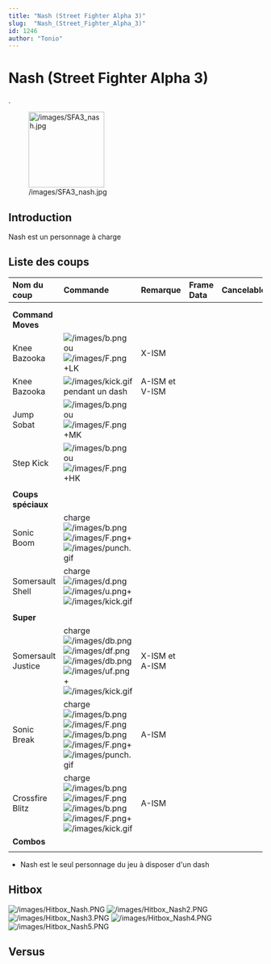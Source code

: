 ```yaml
---
title: "Nash (Street Fighter Alpha 3)"
slug:  "Nash_(Street_Fighter_Alpha_3)"
id: 1246
author: "Tonio"
---
```


# Nash (Street Fighter Alpha 3)

.

<figure>
<img src="/images/SFA3_nash.jpg" title="/images/SFA3_nash.jpg"
width="150" alt="/images/SFA3_nash.jpg" />
<figcaption aria-hidden="true">/images/SFA3_nash.jpg</figcaption>
</figure>

## Introduction

Nash est un personnage à charge

## Liste des coups

| Nom du coup        | Commande                                                                                                                                                                                         | Remarque       | Frame Data | Cancelable | Dommages |
|:-------------------|:-------------------------------------------------------------------------------------------------------------------------------------------------------------------------------------------------|:---------------|:-----------|:-----------|:---------|
|                    |                                                                                                                                                                                                  |                |            |            |          |
|                    |                                                                                                                                                                                                  |                |            |            |          |
| **Command Moves**  |                                                                                                                                                                                                  |                |            |            |          |
| Knee Bazooka       | ![](/images/b.png "/images/b.png")ou![](/images/F.png "/images/F.png")+LK                                                                                                                        | X-ISM          |            |            |          |
| Knee Bazooka       | ![](/images/kick.gif "/images/kick.gif") pendant un dash                                                                                                                                         | A-ISM et V-ISM |            |            |          |
| Jump Sobat         | ![](/images/b.png "/images/b.png")ou![](/images/F.png "/images/F.png")+MK                                                                                                                        |                |            |            |          |
| Step Kick          | ![](/images/b.png "/images/b.png")ou![](/images/F.png "/images/F.png")+HK                                                                                                                        |                |            |            |          |
|                    |                                                                                                                                                                                                  |                |            |            |          |
| **Coups spéciaux** |                                                                                                                                                                                                  |                |            |            |          |
| Sonic Boom         | charge![](/images/b.png "/images/b.png")![](/images/F.png "/images/F.png")+![](/images/punch.gif "/images/punch.gif")                                                                            |                |            |            |          |
| Somersault Shell   | charge![](/images/d.png "/images/d.png")![](/images/u.png "/images/u.png")+![](/images/kick.gif "/images/kick.gif")                                                                              |                |            |            |          |
|                    |                                                                                                                                                                                                  |                |            |            |          |
| **Super**          |                                                                                                                                                                                                  |                |            |            |          |
| Somersault Justice | charge![](/images/db.png "/images/db.png")![](/images/df.png "/images/df.png")![](/images/db.png "/images/db.png")![](/images/uf.png "/images/uf.png") +![](/images/kick.gif "/images/kick.gif") | X-ISM et A-ISM |            |            |          |
| Sonic Break        | charge![](/images/b.png "/images/b.png")![](/images/F.png "/images/F.png")![](/images/b.png "/images/b.png")![](/images/F.png "/images/F.png")+![](/images/punch.gif "/images/punch.gif")        | A-ISM          |            |            |          |
| Crossfire Blitz    | charge![](/images/b.png "/images/b.png")![](/images/F.png "/images/F.png")![](/images/b.png "/images/b.png")![](/images/F.png "/images/F.png")+![](/images/kick.gif "/images/kick.gif")          | A-ISM          |            |            |          |
| **Combos**         |                                                                                                                                                                                                  |                |            |            |          |
|                    |                                                                                                                                                                                                  |                |            |            |          |

- Nash est le seul personnage du jeu à disposer d'un dash

## Hitbox

![](/images/Hitbox_Nash.PNG "/images/Hitbox_Nash.PNG")
![](/images/Hitbox_Nash2.PNG "/images/Hitbox_Nash2.PNG")
![](/images/Hitbox_Nash3.PNG "/images/Hitbox_Nash3.PNG")
![](/images/Hitbox_Nash4.PNG "/images/Hitbox_Nash4.PNG")
![](/images/Hitbox_Nash5.PNG "/images/Hitbox_Nash5.PNG")

## Versus
